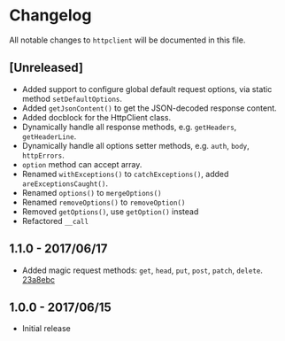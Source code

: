 # Changelog

All notable changes to `httpclient` will be documented in this file.

## [Unreleased]

- Added support to configure global default request options, via static method `setDefaultOptions`.
- Added `getJsonContent()` to get the JSON-decoded response content.
- Added docblock for the HttpClient class.
- Dynamically handle all response methods, e.g. `getHeaders`, `getHeaderLine`.
- Dynamically handle all options setter methods, e.g. `auth`, `body`, `httpErrors`.
- `option` method can accept array.
- Renamed `withExceptions()` to `catchExceptions()`, added `areExceptionsCaught()`.
- Renamed `options()` to `mergeOptions()`
- Renamed `removeOptions()` to `removeOption()`
- Removed `getOptions()`, use `getOption()` instead
- Refactored `__call`

## 1.1.0 - 2017/06/17

- Added magic request methods: `get`, `head`, `put`, `post`, `patch`, `delete`. [23a8ebc](https://github.com/ElfSundae/httpclient/commit/23a8ebc3eae9dc10d4590764c6ef629327f86780)

## 1.0.0 - 2017/06/15

- Initial release
